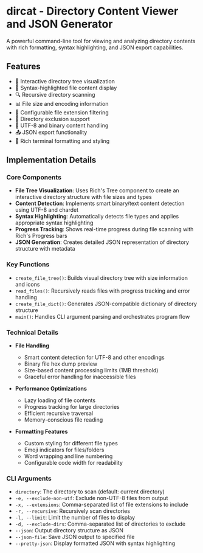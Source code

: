 # dircat - Directory Content Viewer and JSON Generator

A powerful command-line tool for viewing and analyzing directory contents with rich formatting, syntax highlighting, and JSON export capabilities.

## Features

- 📁 Interactive directory tree visualization
- 🎨 Syntax-highlighted file content display
- 🔍 Recursive directory scanning
- 📊 File size and encoding information
- 🔧 Configurable file extension filtering
- 🚫 Directory exclusion support
- 📝 UTF-8 and binary content handling
- 📤 JSON export functionality
- 💅 Rich terminal formatting and styling

## Implementation Details

### Core Components

- **File Tree Visualization**: Uses Rich's Tree component to create an interactive directory structure with file sizes and types
- **Content Detection**: Implements smart binary/text content detection using UTF-8 and chardet
- **Syntax Highlighting**: Automatically detects file types and applies appropriate syntax highlighting
- **Progress Tracking**: Shows real-time progress during file scanning with Rich's Progress bars
- **JSON Generation**: Creates detailed JSON representation of directory structure with metadata

### Key Functions

- `create_file_tree()`: Builds visual directory tree with size information and icons
- `read_files()`: Recursively reads files with progress tracking and error handling
- `create_file_dict()`: Generates JSON-compatible dictionary of directory structure
- `main()`: Handles CLI argument parsing and orchestrates program flow

### Technical Details

- **File Handling**
  - Smart content detection for UTF-8 and other encodings
  - Binary file hex dump preview
  - Size-based content processing limits (1MB threshold)
  - Graceful error handling for inaccessible files

- **Performance Optimizations**
  - Lazy loading of file contents
  - Progress tracking for large directories
  - Efficient recursive traversal
  - Memory-conscious file reading

- **Formatting Features**
  - Custom styling for different file types
  - Emoji indicators for files/folders
  - Word wrapping and line numbering
  - Configurable code width for readability

### CLI Arguments
- `directory`: The directory to scan (default: current directory)
- `-e, --exclude-non-utf`: Exclude non-UTF-8 files from output
- `-x, --extensions`: Comma-separated list of file extensions to include
- `-r, --recursive`: Recursively scan directories
- `-l, --limit`: Limit the number of files to display
- `-d, --exclude-dirs`: Comma-separated list of directories to exclude
- `--json`: Output directory structure as JSON
- `--json-file`: Save JSON output to specified file
- `--pretty-json`: Display formatted JSON with syntax highlighting

